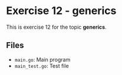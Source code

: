 # Exercise 12 - generics

This is exercise 12 for the topic **generics**.

## Files
- `main.go`: Main program
- `main_test.go`: Test file

